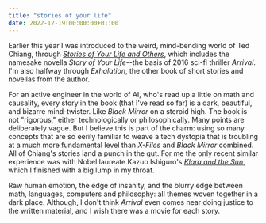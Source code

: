 ```yaml
---
title: "stories of your life"
date: 2022-12-19T00:00:00+01:00
---
```


Earlier this year I was introduced to the weird, mind-bending world of Ted Chiang, through [_Stories of Your Life and Others_](https://www.amazon.com/Stories-Your-Life-Others-Chiang/dp/0765304198), which includes the namesake novella _Story of Your Life_--the basis of 2016 sci-fi thriller _Arrival_. I'm also halfway through _Exhalation_, the other book of short stories and novellas from the author.

For an active engineer in the world of AI, who's read up a little on math and causality, every story in the book (that I've read so far) is a dark, beautiful, and bizarre mind-twister. Like _Black Mirror_ on a steroid high. The book is not "rigorous," either technologically or philosophically. Many points are deliberately vague. But I believe this is part of the charm: using so many concepts that are so eerily familiar to weave a tech dystopia that is troubling at a much more fundamental level than _X-Files_ and _Black Mirror_ combined. All of Chiang's stories land a punch in the gut. For me the only recent similar experience was with Nobel laureate Kazuo Ishiguro's [_Klara and the Sun_](https://www.amazon.com/Klara-Sun-Kazuo-Ishiguro-ebook/dp/B08B8BDLW1/), which I finished with a big lump in my throat.

Raw human emotion, the edge of insanity, and the blurry edge between math, languages, computers and philosophy: all themes woven together in a dark place. Although, I don't think _Arrival_ even comes near doing justice to the written material, and I wish there was a movie for each story. 